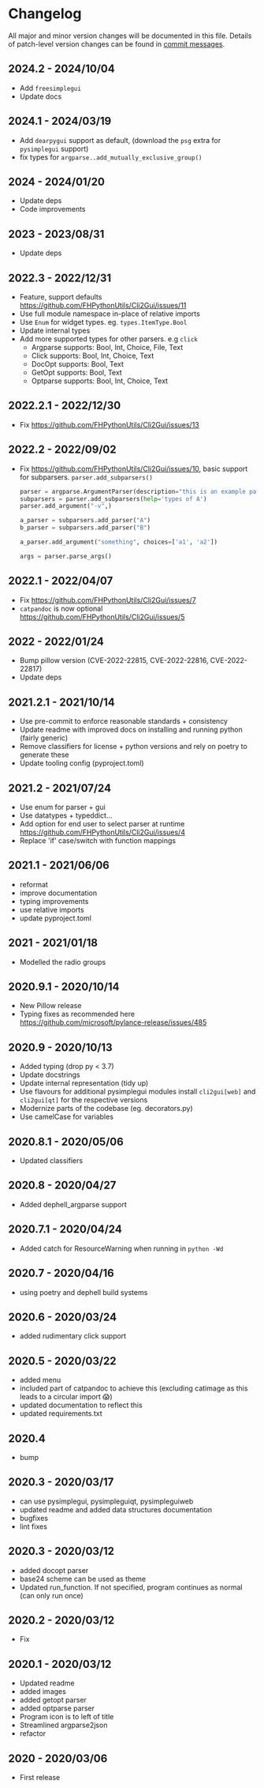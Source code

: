 # Changelog

All major and minor version changes will be documented in this file. Details of
patch-level version changes can be found in [commit messages](../../commits/master).

## 2024.2 - 2024/10/04

- Add `freesimplegui`
- Update docs

## 2024.1 - 2024/03/19

- Add `dearpygui` support as default, (download the `psg` extra for `pysimplegui` support)
- fix types for `argparse..add_mutually_exclusive_group()`

## 2024 - 2024/01/20

- Update deps
- Code improvements

## 2023 - 2023/08/31

- Update deps

## 2022.3 - 2022/12/31

- Feature, support defaults https://github.com/FHPythonUtils/Cli2Gui/issues/11
- Use full module namespace in-place of relative imports
- Use `Enum` for widget types. eg. `types.ItemType.Bool`
- Update internal types
- Add more supported types for other parsers. e.g `click`
	- Argparse supports: Bool, Int, Choice, File, Text
	- Click supports: Bool, Int, Choice, Text
	- DocOpt supports: Bool, Text
	- GetOpt supports: Bool, Text
	- Optparse supports: Bool, Int, Choice, Text

## 2022.2.1 - 2022/12/30

- Fix https://github.com/FHPythonUtils/Cli2Gui/issues/13

## 2022.2 - 2022/09/02

- Fix https://github.com/FHPythonUtils/Cli2Gui/issues/10, basic support for subparsers. `parser.add_subparsers()`

	```py
	parser = argparse.ArgumentParser(description="this is an example parser")
	subparsers = parser.add_subparsers(help='types of A')
	parser.add_argument("-v",)

	a_parser = subparsers.add_parser("A")
	b_parser = subparsers.add_parser("B")

	a_parser.add_argument("something", choices=['a1', 'a2'])

	args = parser.parse_args()
	```

## 2022.1 - 2022/04/07

- Fix https://github.com/FHPythonUtils/Cli2Gui/issues/7
- `catpandoc` is now optional https://github.com/FHPythonUtils/Cli2Gui/issues/5

## 2022 - 2022/01/24

- Bump pillow version (CVE-2022-22815, CVE-2022-22816, CVE-2022-22817)
- Update deps

## 2021.2.1 - 2021/10/14

- Use pre-commit to enforce reasonable standards + consistency
- Update readme with improved docs on installing and running python (fairly generic)
- Remove classifiers for license + python versions and rely on poetry to generate these
- Update tooling config (pyproject.toml)

## 2021.2 - 2021/07/24

- Use enum for parser + gui
- Use datatypes + typeddict...
- Add option for end user to select parser at runtime https://github.com/FHPythonUtils/Cli2Gui/issues/4
- Replace 'if' case/switch with function mappings

## 2021.1 - 2021/06/06

- reformat
- improve documentation
- typing improvements
- use relative imports
- update pyproject.toml

## 2021 - 2021/01/18

- Modelled the radio groups

## 2020.9.1 - 2020/10/14

- New Pillow release
- Typing fixes as recommended here https://github.com/microsoft/pylance-release/issues/485

## 2020.9 - 2020/10/13

- Added typing (drop py < 3.7)
- Update docstrings
- Update internal representation (tidy up)
- Use flavours for additional pysimplegui modules install `cli2gui[web]` and
  `cli2gui[qt]` for the respective versions
- Modernize parts of the codebase (eg. decorators.py)
- Use camelCase for variables

## 2020.8.1 - 2020/05/06

- Updated classifiers

## 2020.8 - 2020/04/27

- Added dephell_argparse support

## 2020.7.1 - 2020/04/24

- Added catch for ResourceWarning when running in `python -Wd`

## 2020.7 - 2020/04/16

- using poetry and dephell build systems

## 2020.6 - 2020/03/24

- added rudimentary click support

## 2020.5 - 2020/03/22

- added menu
- included part of catpandoc to achieve this (excluding catimage as this leads
to a circular import 😱)
- updated documentation to reflect this
- updated requirements.txt

## 2020.4

- bump

## 2020.3 - 2020/03/17

- can use pysimplegui, pysimpleguiqt, pysimpleguiweb
- updated readme and added data structures documentation
- bugfixes
- lint fixes

## 2020.3 - 2020/03/12

- added docopt parser
- base24 scheme can be used as theme
- Updated run_function. If not specified, program continues as normal
(can only run once)

## 2020.2 - 2020/03/12

- Fix

## 2020.1 - 2020/03/12

- Updated readme
- added images
- added getopt parser
- added optparse parser
- Program icon is to left of title
- Streamlined argparse2json
- refactor

## 2020 - 2020/03/06

- First release
